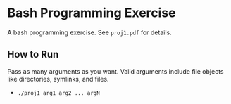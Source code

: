 # Bash Programming Exercise
A bash programming exercise. See `proj1.pdf` for details.

## How to Run
Pass as many arguments as you want. Valid arguments include file objects like directories, symlinks, and files.
* `./proj1 arg1 arg2 ... argN`
